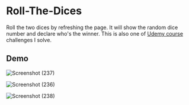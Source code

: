 # Roll-The-Dices
Roll the two dices by refreshing the page. It will show the random dice number and declare who's the winner. This is also one of 
[Udemy course](https://www.udemy.com/course/the-complete-web-development-bootcamp/) challenges I solve.

## Demo

![Screenshot (237)](https://user-images.githubusercontent.com/96814524/151344026-3bb9ef12-c9fe-4362-8e61-e44db32b8918.png)

![Screenshot (236)](https://user-images.githubusercontent.com/96814524/151344084-cab78535-d817-4d14-a026-4aef4c471a2f.png)

![Screenshot (238)](https://user-images.githubusercontent.com/96814524/151344103-5ba15584-afe6-4f45-ab07-d02b34ebd8e4.png)
